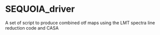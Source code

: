 # SEQUOIA_driver
A set of script to produce combined otf maps using the LMT spectra line reduction code and CASA
